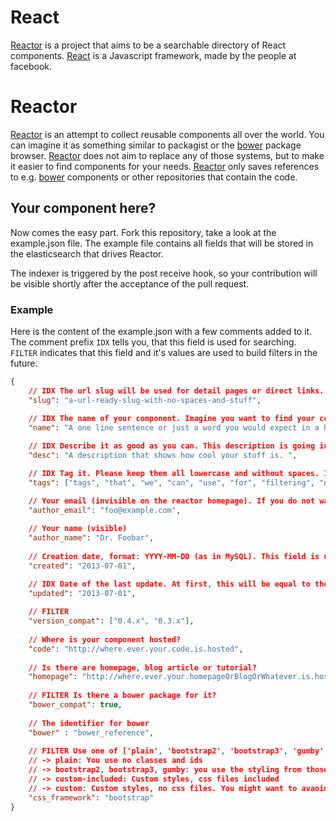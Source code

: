 # React
[Reactor](http://reactor.xenji.io) is a project that aims to be a searchable directory of React components. [React](http://facebook.github.io/react/docs/getting-started.html) is a Javascript framework, made by the people at facebook. 

# Reactor
[Reactor](http://reactor.xenji.io) is an attempt to collect reusable components all over the world. You can imagine it as something similar to packagist or the [bower](http://bower.io/) package browser. [Reactor](http://reactor.xenji.io) does not aim to replace any of those systems, but to make it easier to find components for your needs. [Reactor](http://reactor.xenji.io) only saves references to e.g. [bower](http://bower.io/) components or other repositories that contain the code.

## Your component here?
Now comes the easy part. Fork this repository, take a look at the example.json file. The example file contains all fields that will be stored in the elasticsearch that drives Reactor.

The indexer is triggered by the post receive hook, so your contribution will be visible shortly after the acceptance of the pull request.

### Example
Here is the content of the example.json with a few comments added to it.
The comment prefix `IDX` tells you, that this field is used for searching. `FILTER` indicates that this field and it's values are used to build filters in the future.

```json
{
	// IDX The url slug will be used for detail pages or direct links. This is not yet implemented, please add it anyway.
	"slug": "a-url-ready-slug-with-no-spaces-and-stuff",
	
	// IDX The name of your component. Imagine you want to find your component, what would you search for?
	"name": "A one line sentence or just a word you would expect in a headline.",

	// IDX Describe it as good as you can. This description is going into the search index.
	"desc": "A description that shows how cool your stuff is. ",

	// IDX Tag it. Please keep them all lowercase and without spaces. If you need more that two words for a tag, the description might be a better place.
	"tags": ["tags", "that", "we", "can", "use", "for", "filtering", "not", "more", "than", "five"],

	// Your email (invisible on the reactor homepage). If you do not want to share your mail, please just leave it empty. No fake mails, please.
	"author_email": "foo@example.com",
	
	// Your name (visible)
	"author_name": "Dr. Foobar",
	
	// Creation date, format: YYYY-MM-DD (as in MySQL). This field is not index, as it is just for historical research.
	"created": "2013-07-01",

	// IDX Date of the last update. At first, this will be equal to the creation date. The date is indexed for sorting purposes.
	"updated": "2013-07-01",
	
	// FILTER 
	"version_compat": ["0.4.x", "0.3.x"],
	
	// Where is your component hosted?
	"code": "http://where.ever.your.code.is.hosted",
	
	// Is there are homepage, blog article or tutorial?
	"homepage": "http://where.ever.your.homepageOrBlogOrWhatever.is.hosted",
	
	// FILTER Is there a bower package for it?
	"bower_compat": true,
	
	// The identifier for bower
	"bower" : "bower_reference",
	
	// FILTER Use one of ['plain', 'bootstrap2', 'bootstrap3', 'gumby', 'custom-included', 'custom'].
	// -> plain: You use no classes and ids
	// -> bootstrap2, bootstrap3, gumby: you use the styling from those frameworks.
	// -> custom-included: Custom styles, css files included
	// -> custom: Custom styles, no css files. You might want to avaoid this.
	"css_framework": "bootstrap"
}
```
